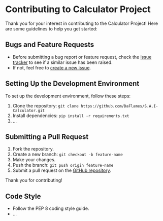  # Contributing to Calculator Project

Thank you for your interest in contributing to the Calculator Project! Here are some guidelines to help you get started:

## Bugs and Feature Requests

- Before submitting a bug report or feature request, check the [issue tracker](https://github.com/DaFlames/S.A.I-Calculator/issues) to see if a similar issue has been raised.
- If not, feel free to [create a new issue](https://github.com/DaFlames/S.A.I-Calculator/issues/new).

## Setting Up the Development Environment

To set up the development environment, follow these steps:

1. Clone the repository: `git clone https://github.com/DaFlames/S.A.I-Calculator.git`
2. Install dependencies: `pip install -r requirements.txt`
3. ...

## Submitting a Pull Request

1. Fork the repository.
2. Create a new branch: `git checkout -b feature-name`
3. Make your changes.
4. Push the branch: `git push origin feature-name`
5. Submit a pull request on the [GitHub repository](https://github.com/DaFlames/S.A.I-Calculator/pulls).

Thank you for contributing!

## Code Style

- Follow the PEP 8 coding style guide.
- ...


